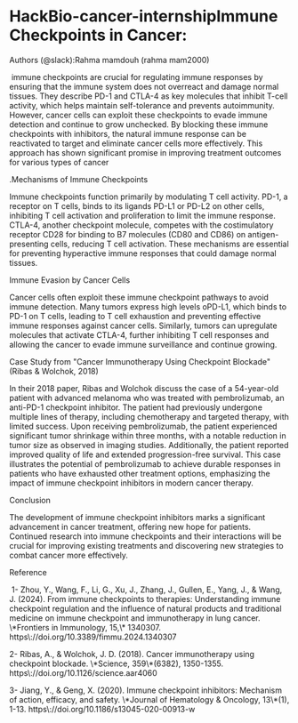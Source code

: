 # HackBio-cancer-internshipImmune Checkpoints in Cancer: 

Authors (@slack):Rahma mamdouh (rahma mam2000)

 immune checkpoints are crucial for regulating immune responses by ensuring that the immune system does not overreact and damage normal tissues. They describe PD-1 and CTLA-4 as key molecules that inhibit T-cell activity, which helps maintain self-tolerance and prevents autoimmunity. However, cancer cells can exploit these checkpoints to evade immune detection and continue to grow unchecked. By blocking these immune checkpoints with inhibitors, the natural immune response can be reactivated to target and eliminate cancer cells more effectively. This approach has shown significant promise in improving treatment outcomes for various types of cancer

.Mechanisms of Immune Checkpoints

Immune checkpoints function primarily by modulating T cell activity. PD-1, a receptor on T cells, binds to its ligands PD-L1 or PD-L2 on other cells, inhibiting T cell activation and proliferation to limit the immune response. CTLA-4, another checkpoint molecule, competes with the costimulatory receptor CD28 for binding to B7 molecules (CD80 and CD86) on antigen-presenting cells, reducing T cell activation. These mechanisms are essential for preventing hyperactive immune responses that could damage normal tissues.

Immune Evasion by Cancer Cells

Cancer cells often exploit these immune checkpoint pathways to avoid immune detection. Many tumors express high levels oPD-L1, which binds to PD-1 on T cells, leading to T cell exhaustion and preventing effective immune responses against cancer cells. Similarly, tumors can upregulate molecules that activate CTLA-4, further inhibiting T cell responses and allowing the cancer to evade immune surveillance and continue growing.

Case Study from "Cancer Immunotherapy Using Checkpoint Blockade" (Ribas & Wolchok, 2018)

In their 2018 paper, Ribas and Wolchok discuss the case of a 54-year-old patient with advanced melanoma who was treated with pembrolizumab, an anti-PD-1 checkpoint inhibitor. The patient had previously undergone multiple lines of therapy, including chemotherapy and targeted therapy, with limited success. Upon receiving pembrolizumab, the patient experienced significant tumor shrinkage within three months, with a notable reduction in tumor size as observed in imaging studies. Additionally, the patient reported improved quality of life and extended progression-free survival. This case illustrates the potential of pembrolizumab to achieve durable responses in patients who have exhausted other treatment options, emphasizing the impact of immune checkpoint inhibitors in modern cancer therapy.

Conclusion

The development of immune checkpoint inhibitors marks a significant advancement in cancer treatment, offering new hope for patients. Continued research into immune checkpoints and their interactions will be crucial for improving existing treatments and discovering new strategies to combat cancer more effectively.

Reference  

 1- Zhou, Y., Wang, F., Li, G., Xu, J., Zhang, J., Gullen, E., Yang, J., & Wang, J. (2024). From immune checkpoints to therapies: Understanding immune checkpoint regulation and the influence of natural products and traditional medicine on immune checkpoint and immunotherapy in lung cancer. \\\*Frontiers in Immunology, 15,\\\* 1340307. https\\://doi.org/10.3389/fimmu.2024.1340307

2- Ribas, A., & Wolchok, J. D. (2018). Cancer immunotherapy using checkpoint blockade. \\\*Science, 359\\\*(6382), 1350-1355. https\\://doi.org/10.1126/science.aar4060

3- Jiang, Y., & Geng, X. (2020). Immune checkpoint inhibitors: Mechanism of action, efficacy, and safety. \\\*Journal of Hematology & Oncology, 13\\\*(1), 1-13. https\\://doi.org/10.1186/s13045-020-00913-w
